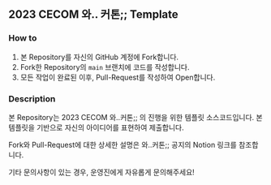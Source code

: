 ## 2023 CECOM 와.. 커톤;; Template

### How to
1. 본 Repository를 자신의 GitHub 계정에 Fork합니다.
2. Fork한 Repository의 `main` 브랜치에 코드를 작성합니다.
3. 모든 작업이 완료된 이후, Pull-Request를 작성하여 Open합니다.

### Description
본 Repository는 2023 CECOM 와..커톤;; 의 진행을 위한 템플릿 소스코드입니다.
본 템플릿을 기반으로 자신의 아이디어를 표현하여 제출합니다.

Fork와 Pull-Request에 대한 상세한 설명은 와..커톤;; 공지의 Notion 링크를 참조합니다.

기타 문의사항이 있는 경우, 운영진에게 자유롭게 문의해주세요!